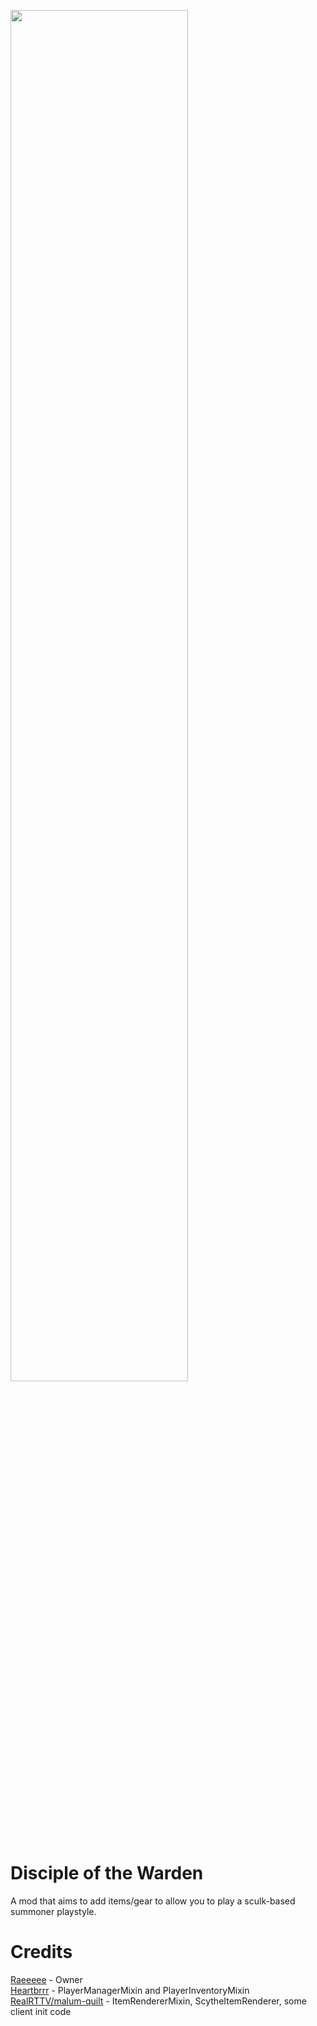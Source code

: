 <image src="icon.png" width="75%"></image>
# Disciple of the Warden
A mod that aims to add items/gear to allow you to play a sculk-based summoner playstyle.

# Credits
[Raeeeee](https://github.com/Tors-0) - Owner<br>
[Heartbrrr](https://github.com/Grohiik/sticky-elytra) - PlayerManagerMixin and PlayerInventoryMixin<br>
[RealRTTV/malum-quilt](https://github.com/RealRTTV/malum-quilt/blob/master/src/main/java/ca/rttv/malum/client/render/item/ScytheItemRenderer.java) - ItemRendererMixin, ScytheItemRenderer, some client init code
